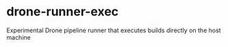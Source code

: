 # drone-runner-exec
Experimental Drone pipeline runner that executes builds directly on the host machine

